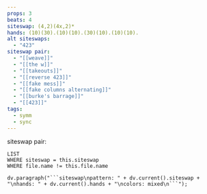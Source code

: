 ```yaml
---
props: 3
beats: 4
siteswap: (4,2)(4x,2)*
hands: (10)(30).(10)(10).(30)(10).(10)(10).
alt siteswaps:
  - "423"
siteswap pair:
  - "[[weave]]"
  - "[[the w]]"
  - "[[takeouts]]"
  - "[[reverse 423]]"
  - "[[fake mess]]"
  - "[[fake columns alternating]]"
  - "[[burke's barrage]]"
  - "[[423]]"
tags:
  - symm
  - sync
---
```


siteswap pair:
```dataview
LIST
WHERE siteswap = this.siteswap
WHERE file.name != this.file.name
```
```dataviewjs
dv.paragraph("```siteswap\npattern: " + dv.current().siteswap + "\nhands: " + dv.current().hands + "\ncolors: mixed\n```");
```
